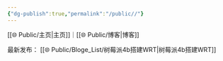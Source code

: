 ```yaml
---
{"dg-publish":true,"permalink":"/public//"}
---
```


[[🌐  Public/主页\|主页]]｜[[🌐  Public/博客\|博客]]


最新发布：
[[🌐  Public/Bloge_List/树莓派4b搭建WRT\|树莓派4b搭建WRT]]







